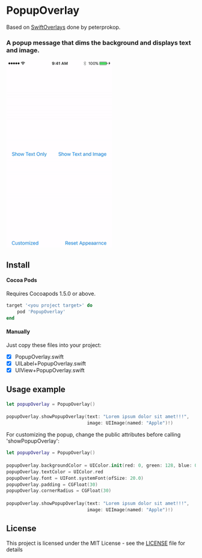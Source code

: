 # PopupOverlay

Based on [SwiftOverlays](https://github.com/peterprokop/SwiftOverlays) done by peterprokop.

### A popup message that dims the background and displays text and image.

<img src="Assets/demo.gif" height="500">

## Install

#### Cocoa Pods
Requires Cocoapods 1.5.0 or above.

```ruby
target '<you project target>' do
    pod 'PopupOverlay'
end
```
#### Manually

Just copy these files into your project:
- [x] PopupOverlay.swift
- [x] UILabel+PopupOverlay.swift
- [x] UIView+PopupOverlay.swift

## Usage example

```swift
let popupOverlay = PopupOverlay()

popupOverlay.showPopupOverlay(text: "Lorem ipsum dolor sit amet!!!",
                              image: UIImage(named: "Apple")!)
```

For customizing the popup, change the public attributes before calling 'showPopupOverlay':
```swift
let popupOverlay = PopupOverlay()

popupOverlay.backgroundColor = UIColor.init(red: 0, green: 128, blue: 0, alpha: 0.3)
popupOverlay.textColor = UIColor.red
popupOverlay.font = UIFont.systemFont(ofSize: 20.0)
popupOverlay.padding = CGFloat(30)
popupOverlay.cornerRadius = CGFloat(30)

popupOverlay.showPopupOverlay(text: "Lorem ipsum dolor sit amet!!!",
                              image: UIImage(named: "Apple")!)
```

## License

This project is licensed under the MIT License - see the [LICENSE](LICENSE) file for details
